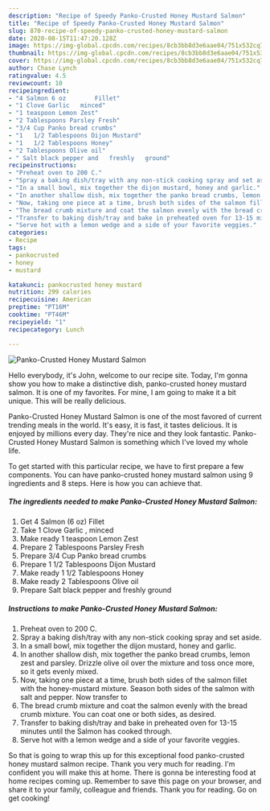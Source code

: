 ```yaml
---
description: "Recipe of Speedy Panko-Crusted Honey Mustard Salmon"
title: "Recipe of Speedy Panko-Crusted Honey Mustard Salmon"
slug: 870-recipe-of-speedy-panko-crusted-honey-mustard-salmon
date: 2020-08-15T11:47:20.128Z
image: https://img-global.cpcdn.com/recipes/8cb3bb8d3e6aae04/751x532cq70/panko-crusted-honey-mustard-salmon-recipe-main-photo.jpg
thumbnail: https://img-global.cpcdn.com/recipes/8cb3bb8d3e6aae04/751x532cq70/panko-crusted-honey-mustard-salmon-recipe-main-photo.jpg
cover: https://img-global.cpcdn.com/recipes/8cb3bb8d3e6aae04/751x532cq70/panko-crusted-honey-mustard-salmon-recipe-main-photo.jpg
author: Chase Lynch
ratingvalue: 4.5
reviewcount: 10
recipeingredient:
- "4 Salmon 6 oz        Fillet"
- "1 Clove Garlic   minced"
- "1 teaspoon Lemon Zest"
- "2 Tablespoons Parsley Fresh"
- "3/4 Cup Panko bread crumbs"
- "1   1/2 Tablespoons Dijon Mustard"
- "1   1/2 Tablespoons Honey"
- "2 Tablespoons Olive oil"
- " Salt black pepper and   freshly   ground"
recipeinstructions:
- "Preheat oven to 200 C."
- "Spray a baking dish/tray with any non-stick cooking spray and set aside."
- "In a small bowl, mix together the dijon mustard, honey and garlic."
- "In another shallow dish, mix together the panko bread crumbs, lemon zest and parsley. Drizzle olive oil over the mixture and toss once more, so it gets evenly mixed."
- "Now, taking one piece at a time, brush both sides of the salmon fillet with the honey-mustard mixture. Season both sides of the salmon with salt and pepper. Now transfer to"
- "The bread crumb mixture and coat the salmon evenly with the bread crumb mixture. You can coat one or both sides, as desired."
- "Transfer to baking dish/tray and bake in preheated oven for 13-15 minutes until the Salmon has cooked through."
- "Serve hot with a lemon wedge and a side of your favorite veggies."
categories:
- Recipe
tags:
- pankocrusted
- honey
- mustard

katakunci: pankocrusted honey mustard 
nutrition: 299 calories
recipecuisine: American
preptime: "PT16M"
cooktime: "PT46M"
recipeyield: "1"
recipecategory: Lunch

---
```



![Panko-Crusted Honey Mustard Salmon](https://img-global.cpcdn.com/recipes/8cb3bb8d3e6aae04/751x532cq70/panko-crusted-honey-mustard-salmon-recipe-main-photo.jpg)

Hello everybody, it's John, welcome to our recipe site. Today, I'm gonna show you how to make a distinctive dish, panko-crusted honey mustard salmon. It is one of my favorites. For mine, I am going to make it a bit unique. This will be really delicious.

Panko-Crusted Honey Mustard Salmon is one of the most favored of current trending meals in the world. It's easy, it is fast, it tastes delicious. It is enjoyed by millions every day. They're nice and they look fantastic. Panko-Crusted Honey Mustard Salmon is something which I've loved my whole life.




To get started with this particular recipe, we have to first prepare a few components. You can have panko-crusted honey mustard salmon using 9 ingredients and 8 steps. Here is how you can achieve that.

<!--inarticleads1-->

##### The ingredients needed to make Panko-Crusted Honey Mustard Salmon:

1. Get 4 Salmon (6 oz)        Fillet
1. Take 1 Clove Garlic ,  minced
1. Make ready 1 teaspoon Lemon Zest
1. Prepare 2 Tablespoons Parsley Fresh
1. Prepare 3/4 Cup Panko bread crumbs
1. Prepare 1   1/2 Tablespoons Dijon Mustard
1. Make ready 1   1/2 Tablespoons Honey
1. Make ready 2 Tablespoons Olive oil
1. Prepare  Salt black pepper and   freshly   ground




<!--inarticleads2-->

##### Instructions to make Panko-Crusted Honey Mustard Salmon:

1. Preheat oven to 200 C.
1. Spray a baking dish/tray with any non-stick cooking spray and set aside.
1. In a small bowl, mix together the dijon mustard, honey and garlic.
1. In another shallow dish, mix together the panko bread crumbs, lemon zest and parsley. Drizzle olive oil over the mixture and toss once more, so it gets evenly mixed.
1. Now, taking one piece at a time, brush both sides of the salmon fillet with the honey-mustard mixture. Season both sides of the salmon with salt and pepper. Now transfer to
1. The bread crumb mixture and coat the salmon evenly with the bread crumb mixture. You can coat one or both sides, as desired.
1. Transfer to baking dish/tray and bake in preheated oven for 13-15 minutes until the Salmon has cooked through.
1. Serve hot with a lemon wedge and a side of your favorite veggies.




So that is going to wrap this up for this exceptional food panko-crusted honey mustard salmon recipe. Thank you very much for reading. I'm confident you will make this at home. There is gonna be interesting food at home recipes coming up. Remember to save this page on your browser, and share it to your family, colleague and friends. Thank you for reading. Go on get cooking!

